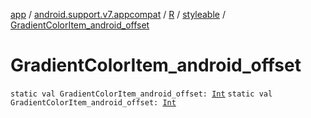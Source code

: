 [app](../../../index.md) / [android.support.v7.appcompat](../../index.md) / [R](../index.md) / [styleable](index.md) / [GradientColorItem_android_offset](./-gradient-color-item_android_offset.md)

# GradientColorItem_android_offset

`static val GradientColorItem_android_offset: `[`Int`](https://kotlinlang.org/api/latest/jvm/stdlib/kotlin/-int/index.html)
`static val GradientColorItem_android_offset: `[`Int`](https://kotlinlang.org/api/latest/jvm/stdlib/kotlin/-int/index.html)